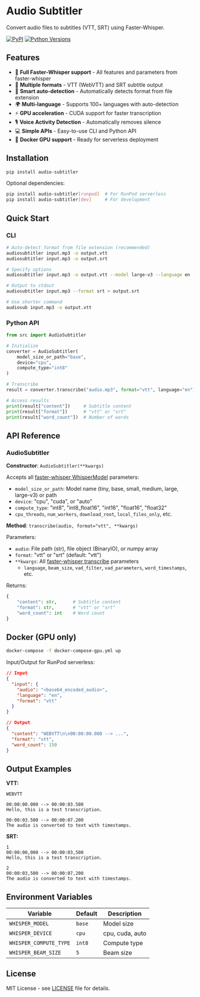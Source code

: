# Audio Subtitler

Convert audio files to subtitles (VTT, SRT) using Faster-Whisper.

[![PyPI](https://img.shields.io/pypi/v/audio-subtitler.svg)](https://pypi.org/project/audio-subtitler/)
[![Python Versions](https://img.shields.io/pypi/pyversions/audio-subtitler.svg)](https://pypi.org/project/audio-subtitler/)

## Features

- 🚀 **Full Faster-Whisper support** - All features and parameters from faster-whisper
- 📝 **Multiple formats** - VTT (WebVTT) and SRT subtitle output
- 🎯 **Smart auto-detection** - Automatically detects format from file extension
- 🌍 **Multi-language** - Supports 100+ languages with auto-detection
- ⚡ **GPU acceleration** - CUDA support for faster transcription
- 🎙️ **Voice Activity Detection** - Automatically removes silence
- 💻 **Simple APIs** - Easy-to-use CLI and Python API
- 🐳 **Docker GPU support** - Ready for serverless deployment

## Installation

```bash
pip install audio-subtitler
```

Optional dependencies:
```bash
pip install audio-subtitler[runpod]  # For RunPod serverless
pip install audio-subtitler[dev]     # For development
```

## Quick Start

### CLI

```bash
# Auto-detect format from file extension (recommended)
audiosubtitler input.mp3 -o output.vtt
audiosubtitler input.mp3 -o output.srt

# Specify options
audiosubtitler input.mp3 -o output.vtt --model large-v3 --language en --device cuda

# Output to stdout
audiosubtitler input.mp3 --format srt > output.srt

# Use shorter command
audiosub input.mp3 -o output.vtt
```

### Python API

```python
from src import AudioSubtitler

# Initialize
converter = AudioSubtitler(
    model_size_or_path="base",
    device="cpu",
    compute_type="int8"
)

# Transcribe
result = converter.transcribe("audio.mp3", format="vtt", language="en")

# Access results
print(result["content"])     # Subtitle content
print(result["format"])      # "vtt" or "srt"
print(result["word_count"])  # Number of words
```

## API Reference

### AudioSubtitler

**Constructor**: `AudioSubtitler(**kwargs)`

Accepts all [faster-whisper WhisperModel](https://github.com/SYSTRAN/faster-whisper) parameters:
- `model_size_or_path`: Model name (tiny, base, small, medium, large, large-v3) or path
- `device`: "cpu", "cuda", or "auto"
- `compute_type`: "int8", "int8_float16", "int16", "float16", "float32"
- `cpu_threads`, `num_workers`, `download_root`, `local_files_only`, etc.

**Method**: `transcribe(audio, format="vtt", **kwargs)`

Parameters:
- `audio`: File path (str), file object (BinaryIO), or numpy array
- `format`: "vtt" or "srt" (default: "vtt")
- `**kwargs`: All [faster-whisper transcribe](https://github.com/SYSTRAN/faster-whisper#transcribe) parameters
  - `language`, `beam_size`, `vad_filter`, `vad_parameters`, `word_timestamps`, etc.

Returns:
```python
{
    "content": str,      # Subtitle content
    "format": str,       # "vtt" or "srt"
    "word_count": int    # Word count
}
```

## Docker (GPU only)

```bash
docker-compose -f docker-compose-gpu.yml up
```

Input/Output for RunPod serverless:
```json
// Input
{
  "input": {
    "audio": "<base64_encoded_audio>",
    "language": "en",
    "format": "vtt"
  }
}

// Output
{
  "content": "WEBVTT\n\n00:00:00.000 --> ...",
  "format": "vtt",
  "word_count": 150
}
```

## Output Examples

**VTT:**
```
WEBVTT

00:00:00.000 --> 00:00:03.500
Hello, this is a test transcription.

00:00:03.500 --> 00:00:07.200
The audio is converted to text with timestamps.
```

**SRT:**
```
1
00:00:00,000 --> 00:00:03,500
Hello, this is a test transcription.

2
00:00:03,500 --> 00:00:07,200
The audio is converted to text with timestamps.
```

## Environment Variables

| Variable | Default | Description |
|----------|---------|-------------|
| `WHISPER_MODEL` | `base` | Model size |
| `WHISPER_DEVICE` | `cpu` | cpu, cuda, auto |
| `WHISPER_COMPUTE_TYPE` | `int8` | Compute type |
| `WHISPER_BEAM_SIZE` | `5` | Beam size |


## License

MIT License - see [LICENSE](LICENSE) file for details.
